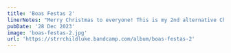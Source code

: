 ```yaml
---
title: 'Boas Festas 2'
linerNotes: "Merry Christmas to everyone! This is my 2nd alternative Christmas album and I know it's late but there's still 8 days of Christmas left! All proceeds will go towards my bank overdraft haha. I hope you enjoy it!"
pubDate: '28 Dec 2023'
image: 'boas-festas-2.jpg'
url: 'https://strrchildluke.bandcamp.com/album/boas-festas-2'
---
```


